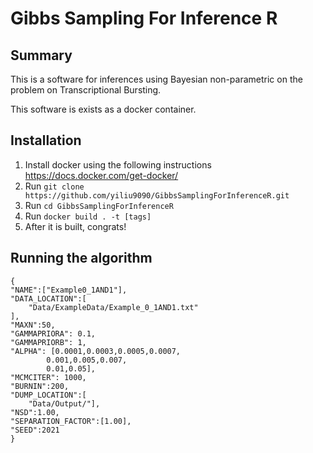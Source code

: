 # Gibbs Sampling For Inference R
 
## Summary 

This is a software for inferences using Bayesian non-parametric on the problem on Transcriptional Bursting. 

This software is exists as a docker container. 

## Installation 

1. Install docker using the following instructions https://docs.docker.com/get-docker/
2. Run `git clone https://github.com/yiliu9090/GibbsSamplingForInferenceR.git`
3. Run `cd GibbsSamplingForInferenceR`
4. Run `docker build . -t [tags]`
5. After it is built, congrats! 

## Running the algorithm 

    { 
    "NAME":["Example0_1AND1"],
    "DATA_LOCATION":[
        "Data/ExampleData/Example_0_1AND1.txt"
    ],
    "MAXN":50,
    "GAMMAPRIORA": 0.1,
    "GAMMAPRIORB": 1, 
    "ALPHA": [0.0001,0.0003,0.0005,0.0007,
            0.001,0.005,0.007,
            0.01,0.05],
    "MCMCITER": 1000,
    "BURNIN":200,
    "DUMP_LOCATION":[
        "Data/Output/"],
    "NSD":1.00,
    "SEPARATION_FACTOR":[1.00],
    "SEED":2021
    }